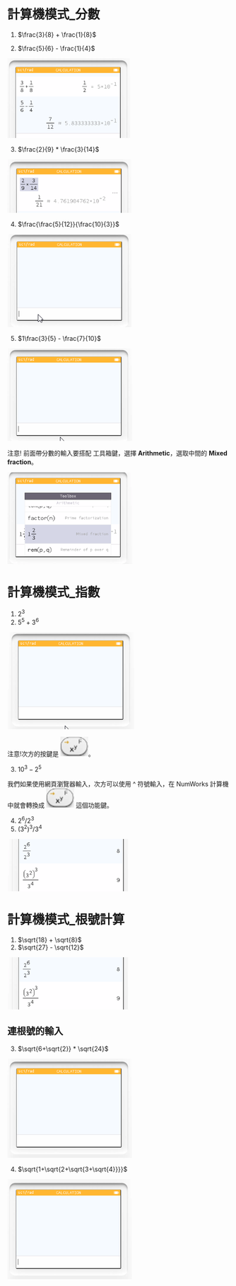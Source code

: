# 計算機模式_分數

1. $\frac{3}{8} + \frac{1}{8}$
   
2. $\frac{5}{6} - \frac{1}{4}$

![](img/05_01.png)

3. $\frac{2}{9} * \frac{3}{14}$

![](img/05_02.png)

4. $\frac{\frac{5}{12}}{\frac{10}{3}}$

![](img/05_03.gif)

5. $1\frac{3}{5} - \frac{7}{10}$

![](img/05_04.gif)

注意! 前面帶分數的輸入要搭配 工具箱鍵，選擇 **Arithmetic**，選取中間的 **Mixed fraction**。

![](img/05_05.png)

# 計算機模式_指數

1. $2^3$
2. $5^5 + 3^6$

![](img/05_06.gif)

注意!次方的按鍵是 ![](img/KEY_xPowerY.png)。

3. $10^3 - 2^5$

我們如果使用網頁瀏覽器輸入，次方可以使用 ^ 符號輸入，在 NumWorks 計算機中就會轉換成 ![](img/KEY_xPowerY.png) 這個功能鍵。

4. $2^6 / 2^3$
5. $(3^2)^3 / 3^4$

![](img/05_07.png)


# 計算機模式_根號計算

1. $\sqrt{18} + \sqrt{8}$
2. $\sqrt{27} - \sqrt{12}$

![](img/05_07.png)

## 連根號的輸入

3. $\sqrt{6+\sqrt{2}} * \sqrt{24}$

![](img/05_08.gif)

4. $\sqrt{1+\sqrt{2+\sqrt{3+\sqrt{4}}}}$

![](img/05_09.gif)
